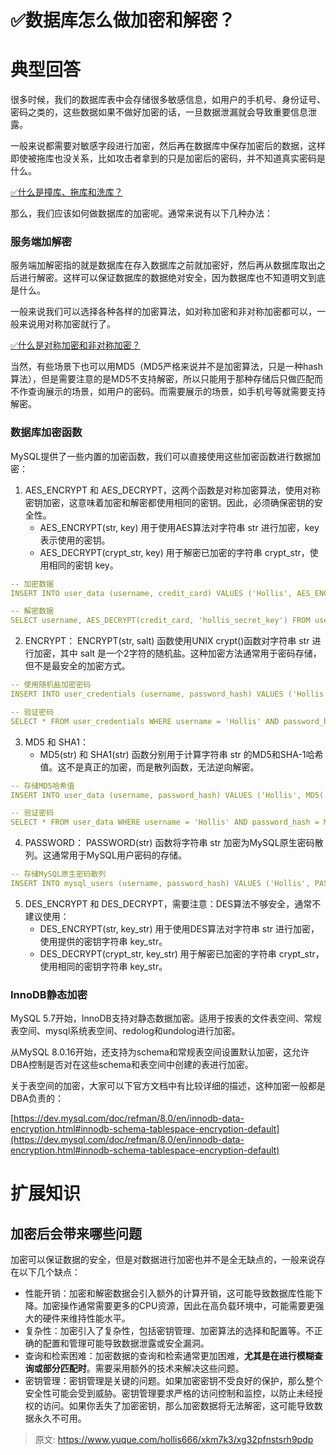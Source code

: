 # ✅数据库怎么做加密和解密？

# 典型回答


很多时候，我们的数据库表中会存储很多敏感信息，如用户的手机号、身份证号、密码之类的，这些数据如果不做好加密的话，一旦数据泄漏就会导致重要信息泄露。



一般来说都需要对敏感字段进行加密，然后再在数据库中保存加密后的数据，这样即使被拖库也没关系，比如攻击者拿到的只是加密后的密码，并不知道真实密码是什么。



[✅什么是撞库、拖库和洗库？](https://www.yuque.com/hollis666/xkm7k3/uwvad3nqeh233v2q)



那么，我们应该如何做数据库的加密呢。通常来说有以下几种办法：



### 服务端加解密


服务端加解密指的就是数据库在存入数据库之前就加密好，然后再从数据库取出之后进行解密。这样可以保证数据库的数据绝对安全，因为数据库也不知道明文到底是什么。



一般来说我们可以选择各种各样的加密算法，如对称加密和非对称加密都可以，一般来说用对称加密就行了。



[✅什么是对称加密和非对称加密？](https://www.yuque.com/hollis666/xkm7k3/oq72da9rrpyt34g8)



当然，有些场景下也可以用MD5（MD5严格来说并不是加密算法，只是一种hash算法），但是需要注意的是MD5不支持解密，所以只能用于那种存储后只做匹配而不作查询展示的场景，如用户的密码。而需要展示的场景，如手机号等就需要支持解密。



### 数据库加密函数


MySQL提供了一些内置的加密函数，我们可以直接使用这些加密函数进行数据加密：



1. AES_ENCRYPT 和 AES_DECRYPT，这两个函数是对称加密算法，使用对称密钥加密，这意味着加密和解密都使用相同的密钥。因此，必须确保密钥的安全性。
    - AES_ENCRYPT(str, key) 用于使用AES算法对字符串 str 进行加密，key表示使用的密钥。
    - AES_DECRYPT(crypt_str, key) 用于解密已加密的字符串 crypt_str，使用相同的密钥 key。



```yaml
-- 加密数据
INSERT INTO user_data (username, credit_card) VALUES ('Hollis', AES_ENCRYPT('1234-5678-9012-3456', 'hollis_secret_key'));

-- 解密数据
SELECT username, AES_DECRYPT(credit_card, 'hollis_secret_key') FROM user_data WHERE username = 'John';
```



2. ENCRYPT： ENCRYPT(str, salt) 函数使用UNIX crypt()函数对字符串 str 进行加密，其中 salt 是一个2字符的随机盐。这种加密方法通常用于密码存储，但不是最安全的加密方式。



```yaml
-- 使用随机盐加密密码
INSERT INTO user_credentials (username, password_hash) VALUES ('Hollis', ENCRYPT('my_password', 'ab'));

-- 验证密码
SELECT * FROM user_credentials WHERE username = 'Hollis' AND password_hash = ENCRYPT('entered_password', password_hash);
```

3. MD5 和 SHA1：
    - MD5(str) 和 SHA1(str) 函数分别用于计算字符串 str 的MD5和SHA-1哈希值。这不是真正的加密，而是散列函数，无法逆向解密。



```yaml
-- 存储MD5哈希值
INSERT INTO user_data (username, password_hash) VALUES ('Hollis', MD5('hollis666'));

-- 验证密码
SELECT * FROM user_data WHERE username = 'Hollis' AND password_hash = MD5('hollis666');
```



4. PASSWORD： PASSWORD(str) 函数将字符串 str 加密为MySQL原生密码散列。这通常用于MySQL用户密码的存储。



```yaml
-- 存储MySQL原生密码散列
INSERT INTO mysql_users (username, password_hash) VALUES ('Hollis', PASSWORD('hollis666'));
```



5. DES_ENCRYPT 和 DES_DECRYPT，需要注意：DES算法不够安全，通常不建议使用：
    - DES_ENCRYPT(str, key_str) 用于使用DES算法对字符串 str 进行加密，使用提供的密钥字符串 key_str。
    - DES_DECRYPT(crypt_str, key_str) 用于解密已加密的字符串 crypt_str，使用相同的密钥字符串 key_str。



### InnoDB静态加密


MySQL 5.7开始，InnoDB支持对静态数据加密。适用于按表的文件表空间、常规表空间、mysql系统表空间、redolog和undolog进行加密。



从MySQL 8.0.16开始，还支持为schema和常规表空间设置默认加密，这允许DBA控制是否对在这些schema和表空间中创建的表进行加密。



关于表空间的加密，大家可以下官方文档中有比较详细的描述，这种加密一般都是DBA负责的：



[https://dev.mysql.com/doc/refman/8.0/en/innodb-data-encryption.html#innodb-schema-tablespace-encryption-default](https://dev.mysql.com/doc/refman/8.0/en/innodb-data-encryption.html#innodb-schema-tablespace-encryption-default)



# 扩展知识


## 加密后会带来哪些问题


加密可以保证数据的安全，但是对数据进行加密也并不是全无缺点的，一般来说存在以下几个缺点：



+ 性能开销：加密和解密数据会引入额外的计算开销，这可能导致数据库性能下降。加密操作通常需要更多的CPU资源，因此在高负载环境中，可能需要更强大的硬件来维持性能水平。
+ 复杂性：加密引入了复杂性，包括密钥管理、加密算法的选择和配置等。不正确的配置和管理可能导致数据泄露或安全漏洞。
+ 查询和检索困难：加密数据的查询和检索通常更加困难，**尤其是在进行模糊查询或部分匹配时**。需要采用额外的技术来解决这些问题。
+ 密钥管理：密钥管理是关键的问题。如果加密密钥不受良好的保护，那么整个安全性可能会受到威胁。密钥管理要求严格的访问控制和监控，以防止未经授权的访问。如果你丢失了加密密钥，那么加密数据将无法解密，这可能导致数据永久不可用。







> 原文: <https://www.yuque.com/hollis666/xkm7k3/xg32pfnstsrh9pdp>